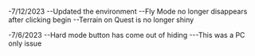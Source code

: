 -7/12/2023
--Updated the environment
--Fly Mode no longer disappears after clicking begin
--Terrain on Quest is no longer shiny

-7/6/2023
--Hard mode button has come out of hiding
---This was a PC only issue